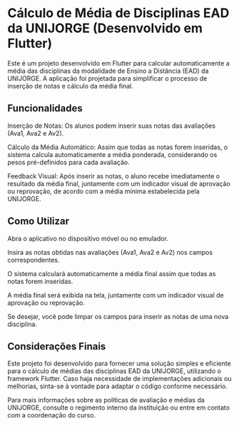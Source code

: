# Cálculo de Média de Disciplinas EAD da UNIJORGE (Desenvolvido em Flutter)

Este é um projeto desenvolvido em Flutter para calcular automaticamente a média das disciplinas da modalidade de Ensino a Distância (EAD) da UNIJORGE. A aplicação foi projetada para simplificar o processo de inserção de notas e cálculo da média final.

## Funcionalidades

Inserção de Notas: Os alunos podem inserir suas notas das avaliações (Ava1, Ava2 e Av2).

Cálculo da Média Automático: Assim que todas as notas forem inseridas, o sistema calcula automaticamente a média ponderada, considerando os pesos pré-definidos para cada avaliação.

Feedback Visual: Após inserir as notas, o aluno recebe imediatamente o resultado da média final, juntamente com um indicador visual de aprovação ou reprovação, de acordo com a média mínima estabelecida pela UNIJORGE.

## Como Utilizar

Abra o aplicativo no dispositivo móvel ou no emulador.

Insira as notas obtidas nas avaliações (Ava1, Ava2 e Av2) nos campos correspondentes.

O sistema calculará automaticamente a média final assim que todas as notas forem inseridas.

A média final será exibida na tela, juntamente com um indicador visual de aprovação ou reprovação.

Se desejar, você pode limpar os campos para inserir as notas de uma nova disciplina.

## Considerações Finais

Este projeto foi desenvolvido para fornecer uma solução simples e eficiente para o cálculo de médias das disciplinas EAD da UNIJORGE, utilizando o framework Flutter. Caso haja necessidade de implementações adicionais ou melhorias, sinta-se à vontade para adaptar o código conforme necessário.

Para mais informações sobre as políticas de avaliação e médias da UNIJORGE, consulte o regimento interno da instituição ou entre em contato com a coordenação do curso.

